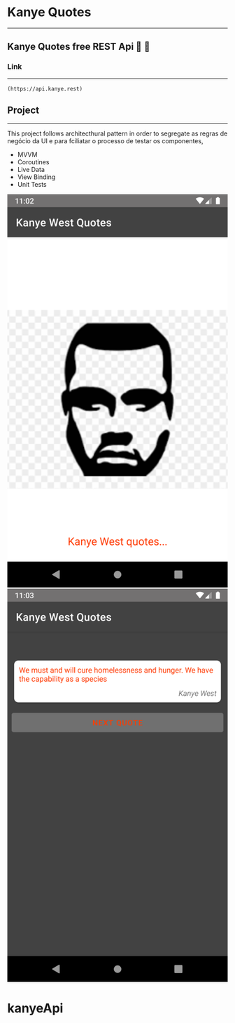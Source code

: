 # Kanye Quotes
--------------

## Kanye Quotes free REST Api  :iphone: :rocket:

### Link
----

```
(https://api.kanye.rest)

```

## Project
---------------------------
This project follows architecthural pattern in order to segregate as regras de negócio da UI e para 
fciliatar o processo de testar os componentes,

* MVVM
* Coroutines
* Live Data
* View Binding
* Unit Tests

![alt text](Screenshot_20220225_200512.png)    ![alt text](Screenshot_20220225_200349.png)



  


# kanyeApi
